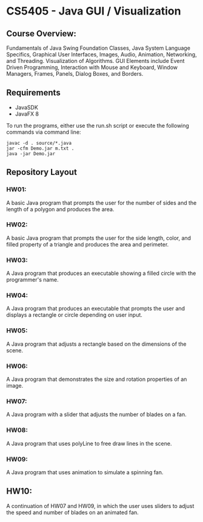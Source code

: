 # CS5405 - Java GUI / Visualization

## Course Overview: 
Fundamentals of Java Swing Foundation Classes, Java System Language Specifics, Graphical User Interfaces, Images, Audio, Animation, Networking, and Threading. Visualization of Algorithms. GUI Elements include Event Driven Programming, Interaction with Mouse and Keyboard, Window Managers, Frames, Panels, Dialog Boxes, and Borders.

## Requirements
* JavaSDK
* JavaFX 8

To run the programs, either use the run.sh script or execute the following commands via command line:
```
javac -d . source/*.java
jar -cfm Demo.jar m.txt .
java -jar Demo.jar
```


## Repository Layout

### HW01:
A basic Java program that prompts the user for the number of sides and the length of a polygon and produces the area.

### HW02:
A basic Java program that prompts the user for the side length, color, and filled property of a triangle and produces the area and perimeter.

### HW03:
A Java program that produces an executable showing a filled circle with the programmer's name.

### HW04:
A Java program that produces an executable that prompts the user and displays a rectangle or circle depending on user input.

### HW05:
A Java program that adjusts a rectangle based on the dimensions of the scene.

### HW06:
A Java program that demonstrates the size and rotation properties of an image.

### HW07:
A Java program with a slider that adjusts the number of blades on a fan.

### HW08:
A Java program that uses polyLine to free draw lines in the scene.

### HW09: 
A Java program that uses animation to simulate a spinning fan. 

## HW10: 
A continuation of HW07 and HW09, in which the user uses sliders to adjust the speed and number of blades on an animated fan.


